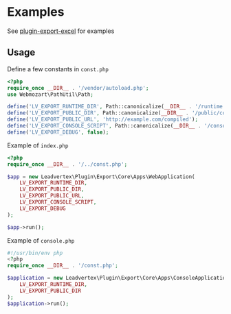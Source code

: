 Examples
=====
See [plugin-export-excel](https://github.com/leadvertex/plugin-export-excel) for examples

Usage
---
Define a few constants in `const.php`
```php
<?php 
require_once __DIR__ . '/vendor/autoload.php';
use Webmozart\PathUtil\Path;

define('LV_EXPORT_RUNTIME_DIR', Path::canonicalize(__DIR__ . '/runtime'));
define('LV_EXPORT_PUBLIC_DIR', Path::canonicalize(__DIR__ . '/public/compiled'));
define('LV_EXPORT_PUBLIC_URL', 'http://example.com/compiled');
define('LV_EXPORT_CONSOLE_SCRIPT', Path::canonicalize(__DIR__ . '/console.php'));
define('LV_EXPORT_DEBUG', false);
```

Example of `index.php`
```php
<?php
require_once __DIR__ . '/../const.php';

$app = new Leadvertex\Plugin\Export\Core\Apps\WebApplication(
    LV_EXPORT_RUNTIME_DIR,
    LV_EXPORT_PUBLIC_DIR,
    LV_EXPORT_PUBLIC_URL,
    LV_EXPORT_CONSOLE_SCRIPT,
    LV_EXPORT_DEBUG
);

$app->run();
```

Example of `console.php`
```php
#!/usr/bin/env php
<?php
require_once __DIR__ . '/const.php';

$application = new Leadvertex\Plugin\Export\Core\Apps\ConsoleApplication(
    LV_EXPORT_RUNTIME_DIR,
    LV_EXPORT_PUBLIC_DIR
);
$application->run();
```